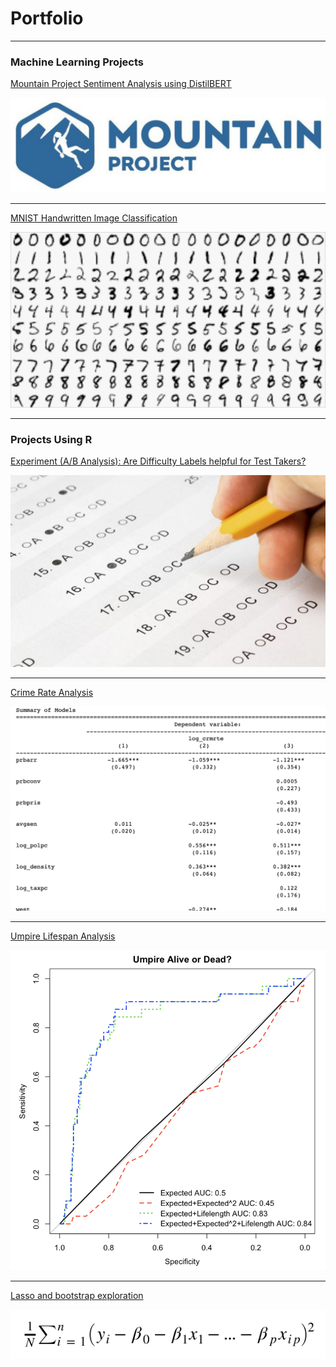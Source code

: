 # Portfolio

---

### Machine Learning Projects

[Mountain Project Sentiment Analysis using DistilBERT](/Machine_Learning/mountain_project.md)

<img src="images/MP.png?raw=true">

---

[MNIST Handwritten Image Classification](/Machine_Learning/MNIST_ML/MNIST_ML.md)

<img src="images/MNIST.png?raw=true"/>

---


### Projects Using R

[Experiment (A/B Analysis): Are Difficulty Labels helpful for Test Takers?](R/survey/deng_degner_heck_final.Rmd)

<img src="images/test.png?raw=true">

---
[Crime Rate Analysis](/R/Crime_Rate_group_lab/Crime_Rate_group_lab.md)

<img src="images/crime.png?raw=true"/>


---
[Umpire Lifespan Analysis](/R/Umpire_Lifespan/Umpire_Lifespan.md)

<img src="images/umpire.png?raw=true"/>


---
[Lasso and bootstrap exploration](/R/Lasso_Example/Model_Selection_boot_lasso.md)

<img src="images/lasso.png?raw=true"/>


